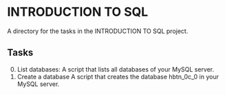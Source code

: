 # INTRODUCTION TO SQL
A directory for the tasks in the INTRODUCTION TO SQL project.

## Tasks
0. List databases:
	A script that lists all databases of your MySQL server. 
1. Create a database
	A script that creates the database hbtn_0c_0 in your MySQL server.

